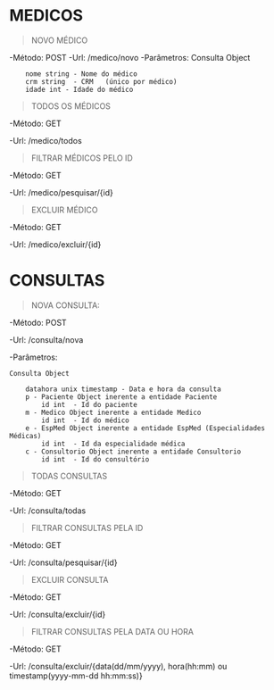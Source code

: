 # MEDICOS

>NOVO MÉDICO

-Método: POST
-Url:	<dns>/medico/novo
-Parâmetros: 
	Consulta Object
		
		nome string - Nome do médico
		crm string	- CRM	(único por médico)
		idade int - Idade do médico
		

>TODOS OS MÉDICOS

-Método: GET

-Url: <dns>/medico/todos	


>FILTRAR MÉDICOS PELO ID

-Método: GET

-Url: <dns>/medico/pesquisar/{id}	


>EXCLUIR MÉDICO

-Método: GET

-Url: <dns>/medico/excluir/{id}	



# CONSULTAS

>NOVA CONSULTA:

-Método: POST

-Url:	<dns>/consulta/nova

-Parâmetros: 

	Consulta Object
	
		datahora unix timestamp - Data e hora da consulta
		p - Paciente Object inerente a entidade Paciente
			id int	- Id do paciente 
		m - Medico Object inerente a entidade Medico
			id int	- Id do médico
		e - EspMed Object inerente a entidade EspMed (Especialidades Médicas)
			id int	- Id da especialidade médica 
		c - Consultorio Object inerente a entidade Consultorio
			id int	- Id do consultório
		

>TODAS CONSULTAS

-Método: GET

-Url: <dns>/consulta/todas	



>FILTRAR CONSULTAS PELA ID

-Método: GET

-Url: <dns>/consulta/pesquisar/{id}	



>EXCLUIR CONSULTA

-Método: GET

-Url: <dns>/consulta/excluir/{id}	



>FILTRAR CONSULTAS PELA DATA OU HORA

-Método: GET

-Url: <dns>/consulta/excluir/{data(dd/mm/yyyy), hora(hh:mm) ou timestamp(yyyy-mm-dd hh:mm:ss)}	

